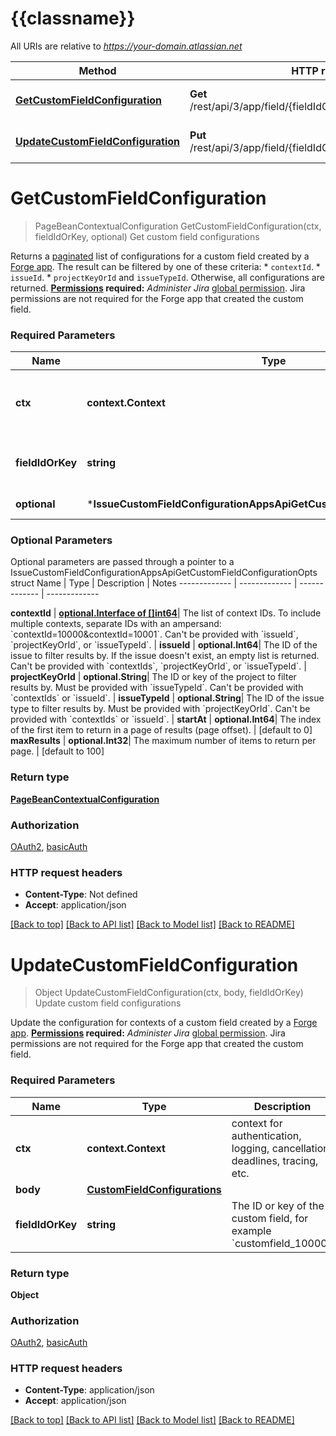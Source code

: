 # {{classname}}

All URIs are relative to *https://your-domain.atlassian.net*

Method | HTTP request | Description
------------- | ------------- | -------------
[**GetCustomFieldConfiguration**](IssueCustomFieldConfigurationAppsApi.md#GetCustomFieldConfiguration) | **Get** /rest/api/3/app/field/{fieldIdOrKey}/context/configuration | Get custom field configurations
[**UpdateCustomFieldConfiguration**](IssueCustomFieldConfigurationAppsApi.md#UpdateCustomFieldConfiguration) | **Put** /rest/api/3/app/field/{fieldIdOrKey}/context/configuration | Update custom field configurations

# **GetCustomFieldConfiguration**
> PageBeanContextualConfiguration GetCustomFieldConfiguration(ctx, fieldIdOrKey, optional)
Get custom field configurations

Returns a [paginated](#pagination) list of configurations for a custom field created by a [Forge app](https://developer.atlassian.com/platform/forge/).  The result can be filtered by one of these criteria:   *  `contextId`.  *  `issueId`.  *  `projectKeyOrId` and `issueTypeId`.  Otherwise, all configurations are returned.  **[Permissions](#permissions) required:** *Administer Jira* [global permission](https://confluence.atlassian.com/x/x4dKLg). Jira permissions are not required for the Forge app that created the custom field.

### Required Parameters

Name | Type | Description  | Notes
------------- | ------------- | ------------- | -------------
 **ctx** | **context.Context** | context for authentication, logging, cancellation, deadlines, tracing, etc.
  **fieldIdOrKey** | **string**| The ID or key of the custom field, for example &#x60;customfield_10000&#x60;. | 
 **optional** | ***IssueCustomFieldConfigurationAppsApiGetCustomFieldConfigurationOpts** | optional parameters | nil if no parameters

### Optional Parameters
Optional parameters are passed through a pointer to a IssueCustomFieldConfigurationAppsApiGetCustomFieldConfigurationOpts struct
Name | Type | Description  | Notes
------------- | ------------- | ------------- | -------------

 **contextId** | [**optional.Interface of []int64**](int64.md)| The list of context IDs. To include multiple contexts, separate IDs with an ampersand: &#x60;contextId&#x3D;10000&amp;contextId&#x3D;10001&#x60;. Can&#x27;t be provided with &#x60;issueId&#x60;, &#x60;projectKeyOrId&#x60;, or &#x60;issueTypeId&#x60;. | 
 **issueId** | **optional.Int64**| The ID of the issue to filter results by. If the issue doesn&#x27;t exist, an empty list is returned. Can&#x27;t be provided with &#x60;contextIds&#x60;, &#x60;projectKeyOrId&#x60;, or &#x60;issueTypeId&#x60;. | 
 **projectKeyOrId** | **optional.String**| The ID or key of the project to filter results by. Must be provided with &#x60;issueTypeId&#x60;. Can&#x27;t be provided with &#x60;contextIds&#x60; or &#x60;issueId&#x60;. | 
 **issueTypeId** | **optional.String**| The ID of the issue type to filter results by. Must be provided with &#x60;projectKeyOrId&#x60;. Can&#x27;t be provided with &#x60;contextIds&#x60; or &#x60;issueId&#x60;. | 
 **startAt** | **optional.Int64**| The index of the first item to return in a page of results (page offset). | [default to 0]
 **maxResults** | **optional.Int32**| The maximum number of items to return per page. | [default to 100]

### Return type

[**PageBeanContextualConfiguration**](PageBeanContextualConfiguration.md)

### Authorization

[OAuth2](../README.md#OAuth2), [basicAuth](../README.md#basicAuth)

### HTTP request headers

 - **Content-Type**: Not defined
 - **Accept**: application/json

[[Back to top]](#) [[Back to API list]](../README.md#documentation-for-api-endpoints) [[Back to Model list]](../README.md#documentation-for-models) [[Back to README]](../README.md)

# **UpdateCustomFieldConfiguration**
> Object UpdateCustomFieldConfiguration(ctx, body, fieldIdOrKey)
Update custom field configurations

Update the configuration for contexts of a custom field created by a [Forge app](https://developer.atlassian.com/platform/forge/).  **[Permissions](#permissions) required:** *Administer Jira* [global permission](https://confluence.atlassian.com/x/x4dKLg). Jira permissions are not required for the Forge app that created the custom field.

### Required Parameters

Name | Type | Description  | Notes
------------- | ------------- | ------------- | -------------
 **ctx** | **context.Context** | context for authentication, logging, cancellation, deadlines, tracing, etc.
  **body** | [**CustomFieldConfigurations**](CustomFieldConfigurations.md)|  | 
  **fieldIdOrKey** | **string**| The ID or key of the custom field, for example &#x60;customfield_10000&#x60;. | 

### Return type

**Object**

### Authorization

[OAuth2](../README.md#OAuth2), [basicAuth](../README.md#basicAuth)

### HTTP request headers

 - **Content-Type**: application/json
 - **Accept**: application/json

[[Back to top]](#) [[Back to API list]](../README.md#documentation-for-api-endpoints) [[Back to Model list]](../README.md#documentation-for-models) [[Back to README]](../README.md)

